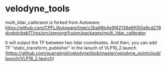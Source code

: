 # velodyne_tools

multi_lidar_calibraion is forked from Autoware: https://github.com/CPFL/Autoware/tree/c2ba68b4e9f42136e6f055a9cd278dcebdcbab17/ros/src/sensing/fusion/packages/multi_lidar_calibrator

It will output the TF between two lidar coordinates.
And then, you can add TF "static_transform_publisher" in the lanuch of VLP16_2.launch (https://github.com/guangjingli/velodyne/blob/master/velodyne_pointcloud/launch/VLP16_2.launch)

<node pkg="tf" type="static_transform_publisher" name="velodyne_first_to_secod" args="-1 0 0 0 0 0 /velodyne_first /velodyne_second 10" />
